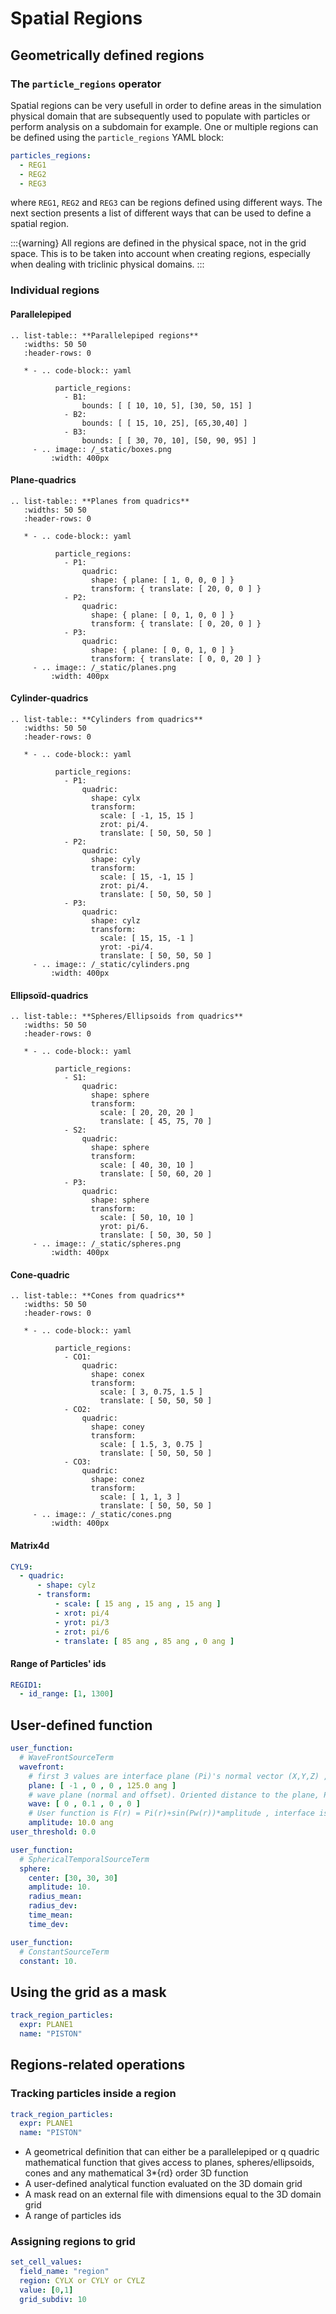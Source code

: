 # Spatial Regions

## Geometrically defined regions

### The `particle_regions` operator

Spatial regions can be very usefull in order to define areas in the simulation physical domain that are subsequently used to populate with particles or perform analysis on a subdomain for example. One or multiple regions can be defined using the `particle_regions` YAML block:

```yaml
particles_regions:
  - REG1
  - REG2
  - REG3
```

where `REG1`, `REG2` and `REG3` can be regions defined using different ways. The next section presents a list of different ways that can be used to define a spatial region.

:::{warning}
All regions are defined in the physical space, not in the grid space. This is to be taken into account when creating regions, especially when dealing with triclinic physical domains.
:::

### Individual regions

#### Parallelepiped

```{eval-rst}
.. list-table:: **Parallelepiped regions**
   :widths: 50 50
   :header-rows: 0

   * - .. code-block:: yaml

          particle_regions:
            - B1:
                bounds: [ [ 10, 10, 5], [30, 50, 15] ]
            - B2:
                bounds: [ [ 15, 10, 25], [65,30,40] ]
            - B3:
                bounds: [ [ 30, 70, 10], [50, 90, 95] ]
     - .. image:: /_static/boxes.png
         :width: 400px
```

#### Plane-quadrics

```{eval-rst}
.. list-table:: **Planes from quadrics**
   :widths: 50 50
   :header-rows: 0

   * - .. code-block:: yaml

          particle_regions:
            - P1:
                quadric:
                  shape: { plane: [ 1, 0, 0, 0 ] }
                  transform: { translate: [ 20, 0, 0 ] }
            - P2:
                quadric:
                  shape: { plane: [ 0, 1, 0, 0 ] }
                  transform: { translate: [ 0, 20, 0 ] }
            - P3:
                quadric:
                  shape: { plane: [ 0, 0, 1, 0 ] }
                  transform: { translate: [ 0, 0, 20 ] }
     - .. image:: /_static/planes.png
         :width: 400px
```

#### Cylinder-quadrics

```{eval-rst}
.. list-table:: **Cylinders from quadrics**
   :widths: 50 50
   :header-rows: 0

   * - .. code-block:: yaml

          particle_regions:
            - P1:
                quadric:
                  shape: cylx
                  transform:
                    scale: [ -1, 15, 15 ]
                    zrot: pi/4.
                    translate: [ 50, 50, 50 ]
            - P2:
                quadric:
                  shape: cyly
                  transform:
                    scale: [ 15, -1, 15 ]
                    zrot: pi/4.
                    translate: [ 50, 50, 50 ]
            - P3:
                quadric:
                  shape: cylz
                  transform:
                    scale: [ 15, 15, -1 ]
                    yrot: -pi/4.
                    translate: [ 50, 50, 50 ]
     - .. image:: /_static/cylinders.png
         :width: 400px
```

#### Ellipsoïd-quadrics

```{eval-rst}
.. list-table:: **Spheres/Ellipsoids from quadrics**
   :widths: 50 50
   :header-rows: 0

   * - .. code-block:: yaml

          particle_regions:
            - S1:
                quadric:
                  shape: sphere
                  transform:
                    scale: [ 20, 20, 20 ]
                    translate: [ 45, 75, 70 ]
            - S2:
                quadric:
                  shape: sphere
                  transform:
                    scale: [ 40, 30, 10 ]
                    translate: [ 50, 60, 20 ]
            - P3:
                quadric:
                  shape: sphere
                  transform:
                    scale: [ 50, 10, 10 ]
                    yrot: pi/6.
                    translate: [ 50, 30, 50 ]
     - .. image:: /_static/spheres.png
         :width: 400px
```

#### Cone-quadric

```{eval-rst}
.. list-table:: **Cones from quadrics**
   :widths: 50 50
   :header-rows: 0

   * - .. code-block:: yaml

          particle_regions:
            - CO1:
                quadric:
                  shape: conex
                  transform:
                    scale: [ 3, 0.75, 1.5 ]
                    translate: [ 50, 50, 50 ]
            - CO2:
                quadric:
                  shape: coney
                  transform:
                    scale: [ 1.5, 3, 0.75 ]
                    translate: [ 50, 50, 50 ]
            - CO3:
                quadric:
                  shape: conez
                  transform:
                    scale: [ 1, 1, 3 ]
                    translate: [ 50, 50, 50 ]
     - .. image:: /_static/cones.png
         :width: 400px
```

#### Matrix4d

```yaml
CYL9:
  - quadric:
      - shape: cylz
      - transform:
          - scale: [ 15 ang , 15 ang , 15 ang ]
          - xrot: pi/4
          - yrot: pi/3
          - zrot: pi/6
          - translate: [ 85 ang , 85 ang , 0 ang ]
```

#### Range of Particles' ids

```yaml
REGID1:
  - id_range: [1, 1300]
```

## User-defined function

```yaml
user_function:
  # WaveFrontSourceTerm
  wavefront:
    # first 3 values are interface plane (Pi)'s normal vector (X,Y,Z) , last one is plane offset (position of origin relative to the plane).
    plane: [ -1 , 0 , 0 , 125.0 ang ]
    # wave plane (normal and offset). Oriented distance to the plane, Pw(r), is used to add a sinusoid function sin(P(r))*amplitude to the plane function above
    wave: [ 0 , 0.1 , 0 , 0 ]
    # User function is F(r) = Pi(r)+sin(Pw(r))*amplitude , interface is implicit surface F(r)=0, atoms are placed everywhere where F(r)>=0
    amplitude: 10.0 ang
user_threshold: 0.0

user_function:
  # SphericalTemporalSourceTerm
  sphere:
    center: [30, 30, 30]
    amplitude: 10.
    radius_mean:
    radius_dev:
    time_mean:
    time_dev:

user_function:
  # ConstantSourceTerm
  constant: 10.
```

## Using the grid as a mask

```yaml
track_region_particles:
  expr: PLANE1
  name: "PISTON"
```

## Regions-related operations

### Tracking particles inside a region

```yaml
track_region_particles:
  expr: PLANE1
  name: "PISTON"
```

- A geometrical definition that can either be a parallelepiped or q quadric mathematical function that gives access to planes, spheres/ellipsoids, cones and any mathematical 3\*\{rd} order 3D function
- A user-defined analytical function evaluated on the 3D domain grid
- A mask read on an external file with dimensions equal to the 3D domain grid
- A range of particles ids

### Assigning regions to grid

```yaml
set_cell_values:
  field_name: "region"
  region: CYLX or CYLY or CYLZ
  value: [0,1]
  grid_subdiv: 10
```
